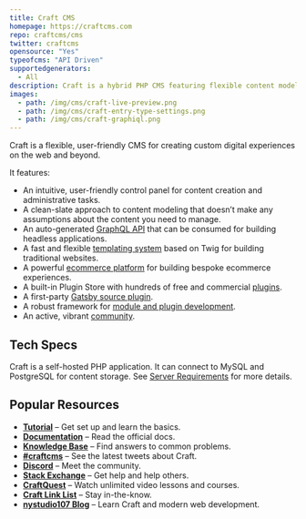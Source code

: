 ```yaml
---
title: Craft CMS
homepage: https://craftcms.com
repo: craftcms/cms
twitter: craftcms
opensource: "Yes"
typeofcms: "API Driven"
supportedgenerators:
  - All
description: Craft is a hybrid PHP CMS featuring flexible content modeling, a beautiful, accessible control panel, and a full GraphQL API.
images:
  - path: /img/cms/craft-live-preview.png
  - path: /img/cms/craft-entry-type-settings.png
  - path: /img/cms/craft-graphiql.png
---
```


Craft is a flexible, user-friendly CMS for creating custom digital experiences on the web and beyond.

It features:

- An intuitive, user-friendly control panel for content creation and administrative tasks.
- A clean-slate approach to content modeling that doesn’t make any assumptions about the content you need to manage.
- An auto-generated [GraphQL API](https://craftcms.com/docs/3.x/graphql.html) that can be consumed for building headless applications.
- A fast and flexible [templating system](https://craftcms.com/docs/3.x/dev/twig-primer.html) based on Twig for building traditional websites.
- A powerful [ecommerce platform](https://craftcms.com/commerce) for building bespoke ecommerce experiences.
- A built-in Plugin Store with hundreds of free and commercial [plugins](https://plugins.craftcms.com/).
- A first-party [Gatsby source plugin](https://github.com/craftcms/gatsby-source-craft).
- A robust framework for [module and plugin development](https://craftcms.com/docs/3.x/extend/).
- An active, vibrant [community](https://craftcms.com/community).

## Tech Specs

Craft is a self-hosted PHP application. It can connect to MySQL and PostgreSQL for content storage. See [Server Requirements](https://craftcms.com/docs/3.x/requirements.html) for more details.

## Popular Resources

- **[Tutorial](https://craftcms.com/docs/getting-started-tutorial/)** – Get set up and learn the basics.
- **[Documentation](https://craftcms.com/docs/)** – Read the official docs.
- **[Knowledge Base](https://craftcms.com/knowledge-base)** – Find answers to common problems.
- **[#craftcms](https://twitter.com/hashtag/craftcms)** – See the latest tweets about Craft.
- **[Discord](https://craftcms.com/discord)** – Meet the community.
- **[Stack Exchange](https://craftcms.stackexchange.com/)** – Get help and help others.
- **[CraftQuest](https://craftquest.io/)** – Watch unlimited video lessons and courses.
- **[Craft Link List](https://craftlinklist.com/)** – Stay in-the-know.
- **[nystudio107 Blog](https://nystudio107.com/blog)** – Learn Craft and modern web development.
